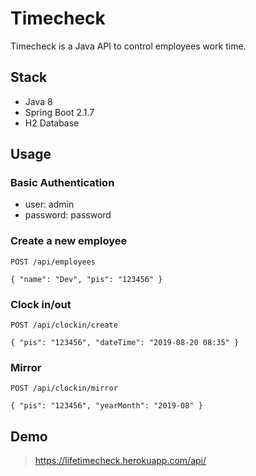 # Timecheck

Timecheck is a Java API to control employees work time.

## Stack

- Java 8
- Spring Boot 2.1.7
- H2 Database

## Usage

### Basic Authentication

- user: admin
- password: password

### Create a new employee

```
POST /api/employees
```

```
{ "name": "Dev", "pis": "123456" }
```

### Clock in/out

```
POST /api/clockin/create
```

```
{ "pis": "123456", "dateTime": "2019-08-20 08:35" }
```

### Mirror

```
POST /api/clockin/mirror
```

```
{ "pis": "123456", "yearMonth": "2019-08" }
```

## Demo

> https://lifetimecheck.herokuapp.com/api/

